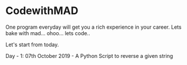 # CodewithMAD
One program everyday will get you a rich experience in your career. Lets bake with mad... ohoo... lets code..

Let's start from today.

Day - 1: 07th October 2019 - A Python Script to reverse a given string

